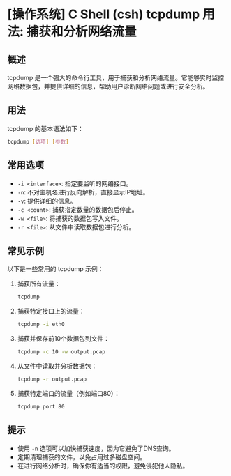 # [操作系统] C Shell (csh) tcpdump 用法: 捕获和分析网络流量

## 概述
tcpdump 是一个强大的命令行工具，用于捕获和分析网络流量。它能够实时监控网络数据包，并提供详细的信息，帮助用户诊断网络问题或进行安全分析。

## 用法
tcpdump 的基本语法如下：

```bash
tcpdump [选项] [参数]
```

## 常用选项
- `-i <interface>`: 指定要监听的网络接口。
- `-n`: 不对主机名进行反向解析，直接显示IP地址。
- `-v`: 提供详细的信息。
- `-c <count>`: 捕获指定数量的数据包后停止。
- `-w <file>`: 将捕获的数据包写入文件。
- `-r <file>`: 从文件中读取数据包进行分析。

## 常见示例
以下是一些常用的 tcpdump 示例：

1. 捕获所有流量：
   ```bash
   tcpdump
   ```

2. 捕获特定接口上的流量：
   ```bash
   tcpdump -i eth0
   ```

3. 捕获并保存前10个数据包到文件：
   ```bash
   tcpdump -c 10 -w output.pcap
   ```

4. 从文件中读取并分析数据包：
   ```bash
   tcpdump -r output.pcap
   ```

5. 捕获特定端口的流量（例如端口80）：
   ```bash
   tcpdump port 80
   ```

## 提示
- 使用 `-n` 选项可以加快捕获速度，因为它避免了DNS查询。
- 定期清理捕获的文件，以免占用过多磁盘空间。
- 在进行网络分析时，确保你有适当的权限，避免侵犯他人隐私。